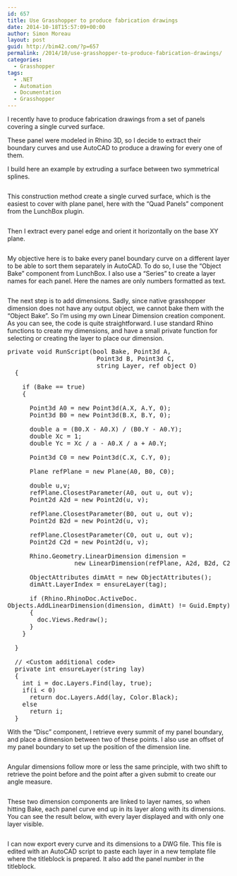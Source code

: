 ```yaml
---
id: 657
title: Use Grasshopper to produce fabrication drawings
date: 2014-10-18T15:57:09+00:00
author: Simon Moreau
layout: post
guid: http://bim42.com/?p=657
permalink: /2014/10/use-grasshopper-to-produce-fabrication-drawings/
categories:
  - Grasshopper
tags:
  - .NET
  - Automation
  - Documentation
  - Grasshopper
---
```

I recently have to produce fabrication drawings from a set of panels covering a single curved surface.

These panel were modeled in Rhino 3D, so I decide to extract their boundary curves and use AutoCAD to produce a drawing for every one of them.

I build here an example by extruding a surface between two symmetrical splines.

![<img class="aligncenter size-full wp-image-659" src="http://bim42.com/wp-content/uploads/2014/10/1_BaseSurface.png" alt="1_BaseSurface" width="800" height="211" srcset="https://bim42.com/wp-content/uploads/2014/10/1_BaseSurface.png 800w, https://bim42.com/wp-content/uploads/2014/10/1_BaseSurface-300x79.png 300w, https://bim42.com/wp-content/uploads/2014/10/1_BaseSurface-500x131.png 500w" sizes="(max-width: 800px) 100vw, 800px" />](http://bim42.com/wp-content/uploads/2014/10/1_BaseSurface.png)

This construction method create a single curved surface, which is the easiest to cover with plane panel, here with the “Quad Panels” component from the LunchBox plugin.

![<img class="aligncenter size-full wp-image-660" src="http://bim42.com/wp-content/uploads/2014/10/2_PanelSurface.png" alt="2_PanelSurface" width="800" height="362" srcset="https://bim42.com/wp-content/uploads/2014/10/2_PanelSurface.png 800w, https://bim42.com/wp-content/uploads/2014/10/2_PanelSurface-300x135.png 300w, https://bim42.com/wp-content/uploads/2014/10/2_PanelSurface-500x226.png 500w" sizes="(max-width: 800px) 100vw, 800px" />](http://bim42.com/wp-content/uploads/2014/10/2_PanelSurface.png)

Then I extract every panel edge and orient it horizontally on the base XY plane.

![<img class="aligncenter size-full wp-image-661" src="http://bim42.com/wp-content/uploads/2014/10/3_PanelEdges.png" alt="3_PanelEdges" width="800" height="260" srcset="https://bim42.com/wp-content/uploads/2014/10/3_PanelEdges.png 800w, https://bim42.com/wp-content/uploads/2014/10/3_PanelEdges-300x97.png 300w, https://bim42.com/wp-content/uploads/2014/10/3_PanelEdges-500x162.png 500w" sizes="(max-width: 800px) 100vw, 800px" />](http://bim42.com/wp-content/uploads/2014/10/3_PanelEdges.png)

My objective here is to bake every panel boundary curve on a different layer to be able to sort them separately in AutoCAD. To do so, I use the &#8220;Object Bake&#8221; component from LunchBox. I also use a &#8220;Series&#8221; to create a layer names for each panel. Here the names are only numbers formatted as text.

![<img class="aligncenter size-full wp-image-662" src="http://bim42.com/wp-content/uploads/2014/10/4_BakeEdges.png" alt="4_BakeEdges" width="800" height="390" srcset="https://bim42.com/wp-content/uploads/2014/10/4_BakeEdges.png 800w, https://bim42.com/wp-content/uploads/2014/10/4_BakeEdges-300x146.png 300w, https://bim42.com/wp-content/uploads/2014/10/4_BakeEdges-500x243.png 500w" sizes="(max-width: 800px) 100vw, 800px" />](http://bim42.com/wp-content/uploads/2014/10/4_BakeEdges.png)

The next step is to add dimensions. Sadly, since native grasshopper dimension does not have any output object, we cannot bake them with the &#8220;Object Bake&#8221;. So I&#8217;m using my own Linear Dimension creation component. As you can see, the code is quite straightforward. I use standard Rhino functions to create my dimensions, and have a small private function for selecting or creating the layer to place our dimension.

<pre class="brush: csharp; title: ; notranslate" title="">private void RunScript(bool Bake, Point3d A,
                        Point3d B, Point3d C, 
                        string Layer, ref object O)
  {

    if (Bake == true)
    {

      Point3d A0 = new Point3d(A.X, A.Y, 0);
      Point3d B0 = new Point3d(B.X, B.Y, 0);

      double a = (B0.X - A0.X) / (B0.Y - A0.Y);
      double Xc = 1;
      double Yc = Xc / a - A0.X / a + A0.Y;

      Point3d C0 = new Point3d(C.X, C.Y, 0);

      Plane refPlane = new Plane(A0, B0, C0);

      double u,v;
      refPlane.ClosestParameter(A0, out u, out v);
      Point2d A2d = new Point2d(u, v);

      refPlane.ClosestParameter(B0, out u, out v);
      Point2d B2d = new Point2d(u, v);

      refPlane.ClosestParameter(C0, out u, out v);
      Point2d C2d = new Point2d(u, v);

      Rhino.Geometry.LinearDimension dimension = 
                  new LinearDimension(refPlane, A2d, B2d, C2d);

      ObjectAttributes dimAtt = new ObjectAttributes();
      dimAtt.LayerIndex = ensureLayer(tag);

      if (Rhino.RhinoDoc.ActiveDoc.
Objects.AddLinearDimension(dimension, dimAtt) != Guid.Empty)
      {
        doc.Views.Redraw();
      }
    }

  }

  // &lt;Custom additional code&gt; 
  private int ensureLayer(string lay)
  {
    int i = doc.Layers.Find(lay, true);
    if(i &lt; 0)
      return doc.Layers.Add(lay, Color.Black);
    else
      return i;
  }
</pre>

With the &#8220;Disc&#8221; component, I retrieve every summit of my panel boundary, and place a dimension between two of these points. I also use an offset of my panel boundary to set up the position of the dimension line.

![<img class="aligncenter size-full wp-image-663" src="http://bim42.com/wp-content/uploads/2014/10/5_LinearDimension.png" alt="5_LinearDimension" width="800" height="263" srcset="https://bim42.com/wp-content/uploads/2014/10/5_LinearDimension.png 800w, https://bim42.com/wp-content/uploads/2014/10/5_LinearDimension-300x98.png 300w, https://bim42.com/wp-content/uploads/2014/10/5_LinearDimension-500x164.png 500w" sizes="(max-width: 800px) 100vw, 800px" />](http://bim42.com/wp-content/uploads/2014/10/5_LinearDimension.png)

Angular dimensions follow more or less the same principle, with two shift to retrieve the point before and the point after a given submit to create our angle measure.

![<img class="aligncenter size-full wp-image-664" src="http://bim42.com/wp-content/uploads/2014/10/6_AngularDimension.png" alt="6_AngularDimension" width="800" height="198" srcset="https://bim42.com/wp-content/uploads/2014/10/6_AngularDimension.png 800w, https://bim42.com/wp-content/uploads/2014/10/6_AngularDimension-300x74.png 300w, https://bim42.com/wp-content/uploads/2014/10/6_AngularDimension-500x123.png 500w" sizes="(max-width: 800px) 100vw, 800px" />](http://bim42.com/wp-content/uploads/2014/10/6_AngularDimension.png)

These two dimension components are linked to layer names, so when hitting Bake, each panel curve end up in its layer along with its dimensions. You can see the result below, with every layer displayed and with only one layer visible.

![<img class="aligncenter size-full wp-image-666" src="http://bim42.com/wp-content/uploads/2014/10/7_Result.png" alt="7_Result" width="800" height="941" srcset="https://bim42.com/wp-content/uploads/2014/10/7_Result.png 800w, https://bim42.com/wp-content/uploads/2014/10/7_Result-255x300.png 255w" sizes="(max-width: 800px) 100vw, 800px" />](http://bim42.com/wp-content/uploads/2014/10/7_Result.png)

I can now export every curve and its dimensions to a DWG file. This file is edited with an AutoCAD script to paste each layer in a new template file where the titleblock is prepared. It also add the panel number in the titleblock.

![<img class="aligncenter size-full wp-image-665" src="http://bim42.com/wp-content/uploads/2014/10/7_FinalDrawing.jpg" alt="7_FinalDrawing" width="1199" height="962" srcset="https://bim42.com/wp-content/uploads/2014/10/7_FinalDrawing.jpg 1199w, https://bim42.com/wp-content/uploads/2014/10/7_FinalDrawing-300x240.jpg 300w, https://bim42.com/wp-content/uploads/2014/10/7_FinalDrawing-1024x821.jpg 1024w, https://bim42.com/wp-content/uploads/2014/10/7_FinalDrawing-373x300.jpg 373w" sizes="(max-width: 1199px) 100vw, 1199px" />](http://bim42.com/wp-content/uploads/2014/10/7_FinalDrawing.jpg)